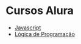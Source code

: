 # Cursos Alura

* [Javascript](https://github.com/kaiohenrikk/cursos-alura/tree/main/javascript)
* [Lógica de Programação](https://github.com/kaiohenrikk/cursos-alura/tree/main/logica-de-programacao)
